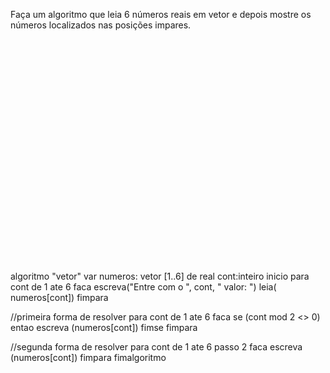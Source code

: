 Faça um algoritmo que leia 6 números reais em vetor e depois mostre os números localizados nas posições impares.


<br/>
<br/>
<br/>
<br/>
<br/>
<br/>
<br/>
<br/>
<br/>
<br/>
<br/>
<br/>
<br/>
<br/>
<br/>
<br/>
<br/>
<br/>
<br/>
<br/>
<br/>



























algoritmo "vetor"
var
   numeros: vetor [1..6] de real
   cont:inteiro
inicio
   para cont de 1 ate 6 faca
      escreva("Entre com o ", cont, " valor: ")
      leia( numeros[cont])
   fimpara
   
//primeira forma de resolver
   para cont de 1 ate 6 faca
      se (cont mod 2 <> 0) entao
         escreva (numeros[cont])
      fimse
   fimpara
   
//segunda forma de resolver
   para cont de 1 ate 6 passo 2 faca
         escreva (numeros[cont])
   fimpara
fimalgoritmo

